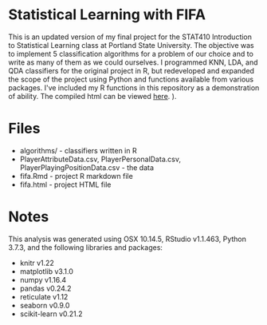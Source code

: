 # Statistical Learning with FIFA

This is an updated version of my final project for the STAT410 Introduction to Statistical Learning class at Portland State University.
The objective was to implement 5 classification algorithms for a problem of our choice and to write as many of them as we could ourselves.
I programmed KNN, LDA, and QDA classifiers for the original project in R, but redeveloped and expanded the scope of the project using Python and functions available from various packages.
I've included my R functions in this repository as a demonstration of ability.
The compiled html can be viewed [here](https://htmlpreview.github.io/?https://github.com/msieviec/fifa/blob/master/fifa_markdown_2.html).
).

# Files
* algorithms/ - classifiers written in R
* PlayerAttributeData.csv, PlayerPersonalData.csv, PlayerPlayingPositionData.csv - the data
* fifa.Rmd - project R markdown file
* fifa.html - project HTML file

# Notes 

This analysis was generated using OSX 10.14.5, RStudio v1.1.463, Python 3.7.3, and the following libraries and packages:

* knitr v1.22
* matplotlib v3.1.0
* numpy v1.16.4
* pandas v0.24.2
* reticulate v1.12
* seaborn v0.9.0
* scikit-learn v0.21.2